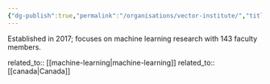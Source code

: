 ```yaml
---
{"dg-publish":true,"permalink":"/organisations/vector-institute/","title":"Vector Institute"}
---
```



Established in 2017; focuses on machine learning research with 143 faculty members.

related_to:: [[machine-learning\|machine-learning]]
related_to:: [[canada\|Canada]]
